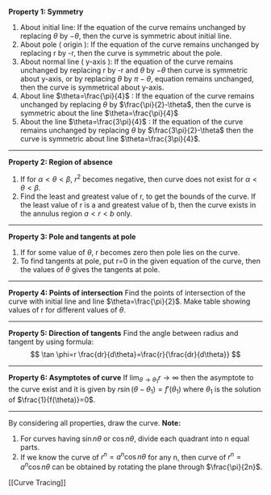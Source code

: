 **Property 1: Symmetry**
1. About initial line: If the equation of the curve remains unchanged by replacing $\theta$ by $-\theta$, then the curve is symmetric about initial line.
2. About pole ( origin ): If the equation of the curve remains unchanged by replacing r by -r, then the curve is symmetric about the pole.
3. About normal line ( y-axis ): If the equation of the curve remains unchanged by replacing r by -r and $\theta$ by $-\theta$ then curve is symmetric about y-axis, or by replacing $\theta$ by $\pi-\theta$, equation remains unchanged, then the curve is symmetrical about y-axis.
4. About line $\theta=\frac{\pi}{4}$ : If the equation of the curve remains unchanged by replacing $\theta$ by $\frac{\pi}{2}-\theta$, then the curve is symmetric about the line $\theta=\frac{\pi}{4}$
5. About the line $\theta=\frac{3\pi}{4}$ : If the equation of the curve remains unchanged by replacing $\theta$ by $\frac{3\pi}{2}-\theta$ then the curve is symmetric about line $\theta=\frac{3\pi}{4}$.
****
**Property 2: Region of absence**
1. If for $\alpha<\theta<\beta$, $r^2$ becomes negative, then curve does not exist for $\alpha<\theta<\beta$.
2. Find the least and greatest value of r, to get the bounds of the curve. If the least value of r is a and greatest value of b, then the curve exists in the annulus region $a<r<b$ only.
****
**Property 3: Pole and tangents at pole**
1. If for some value of $\theta$, r becomes zero then pole lies on the curve.
2. To find tangents at pole, put r=0 in the given equation of the curve, then the values of $\theta$ gives the tangents at pole. 
****
**Property 4: Points of intersection**
Find the points of intersection of the curve with initial line and line $\theta=\frac{\pi}{2}$.
Make table showing values of r for different values of $\theta$.
****
**Property 5: Direction of tangents**
Find the angle between radius and tangent by using formula:
$$
\tan \phi=r \frac{dr}{d\theta}=\frac{r}{\frac{dr}{d\theta}}
$$
****
**Property 6: Asymptotes of curve**
If $\lim_{ \theta \to \theta_{1} } r \to \infty$ then the asymptote to the curve exist and it is given by $r\sin(\theta-\theta_{1})=f'(\theta_{1})$ where $\theta_{1}$ is the solution of $\frac{1}{f(\theta)}=0$.
****
By considering all properties, draw the curve.
**Note:**
1. For curves having $\sin n\theta$ or $\cos n\theta$, divide each quadrant into n equal parts.
2. If we know the curve of $r^n=a^n\cos n\theta$ for any n, then curve of $r^n=a^n\cos n\theta$ can be obtained by rotating the plane through $\frac{\pi}{2n}$.

[[Curve Tracing]]